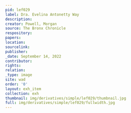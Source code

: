 ```yaml
---
pid: lef029
label: Dra. Evelina Antonetty Way
description:
creator: Powell, Morgan
source: The Bronx Chronicle
respository:
papers:
location:
sourcelink:
publisher:
_date: September 14, 2022
contributor:
rights:
relation:
_type: image
site: wad
order: '0'
layout: exh_item
collection: exh
thumbnail: img/derivatives/simple/lef029/thumbnail.jpg
full: img/derivatives/simple/lef029/fullwidth.jpg
---
```

